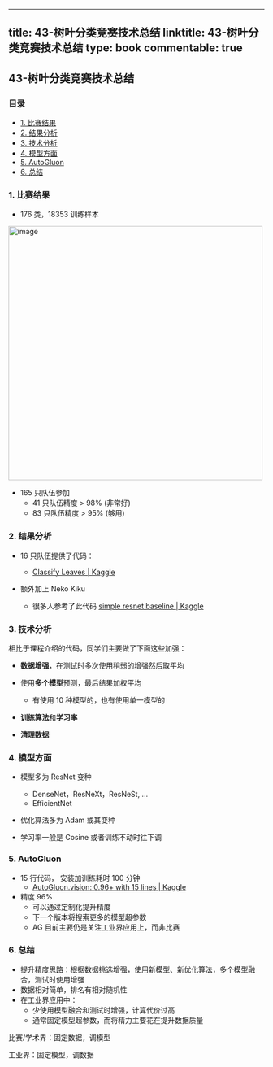 
---
title: 43-树叶分类竞赛技术总结
linktitle: 43-树叶分类竞赛技术总结
type: book
commentable: true
---

## 43-树叶分类竞赛技术总结

### 目录

- [1. 比赛结果](#1-比赛结果)
- [2. 结果分析](#2-结果分析)
- [3. 技术分析](#3-技术分析)
- [4. 模型方面](#4-模型方面)
- [5. AutoGluon](#5-autogluon)
- [6. 总结](#6-总结)

### 1. 比赛结果

- 176 类，18353 训练样本

<div align="left">
    <img src="https://assets.ng-tech.icu/book/DeepLearning-MuLi-Notes/imgs/43/43-01.png" alt="image" align="center" width="500" />
</div>

- 165 只队伍参加
  - 41 只队伍精度 > 98% (非常好)
  - 83 只队伍精度 > 95% (够用)

### 2. 结果分析

- 16 只队伍提供了代码：

  - [Classify Leaves | Kaggle](https://www.kaggle.com/c/classify-leaves/code)

- 额外加上 Neko Kiku
  - 很多人参考了此代码 [simple resnet baseline | Kaggle](https://www.kaggle.com/nekokiku/simple-resnet-baseline)

### 3. 技术分析

相比于课程介绍的代码，同学们主要做了下面这些加强：

- **数据增强**，在测试时多次使用稍弱的增强然后取平均

- 使用**多个模型**预测，最后结果加权平均
  - 有使用 10 种模型的，也有使用单一模型的
- **训练算法**和**学习率**
- **清理数据**

### 4. 模型方面

- 模型多为 ResNet 变种

  - DenseNet，ResNeXt，ResNeSt, ...
  - EfficientNet

- 优化算法多为 Adam 或其变种
- 学习率一般是 Cosine 或者训练不动时往下调

### 5. AutoGluon

- 15 行代码， 安装加训练耗时 100 分钟
  - [AutoGluon.vision: 0.96+ with 15 lines | Kaggle](https://www.kaggle.com/zhreshold/autogluon-vision-0-96-with-15-lines)
- 精度 96%
  - 可以通过定制化提升精度
  - 下一个版本将搜索更多的模型超参数
  - AG 目前主要仍是关注工业界应用上，而非比赛

### 6. 总结

- 提升精度思路：根据数据挑选增强，使用新模型、新优化算法，多个模型融合，测试时使用增强
- 数据相对简单，排名有相对随机性
- 在工业界应用中：
  - 少使用模型融合和测试时增强，计算代价过高
  - 通常固定模型超参数，而将精力主要花在提升数据质量

比赛/学术界：固定数据，调模型

工业界：固定模型，调数据

    